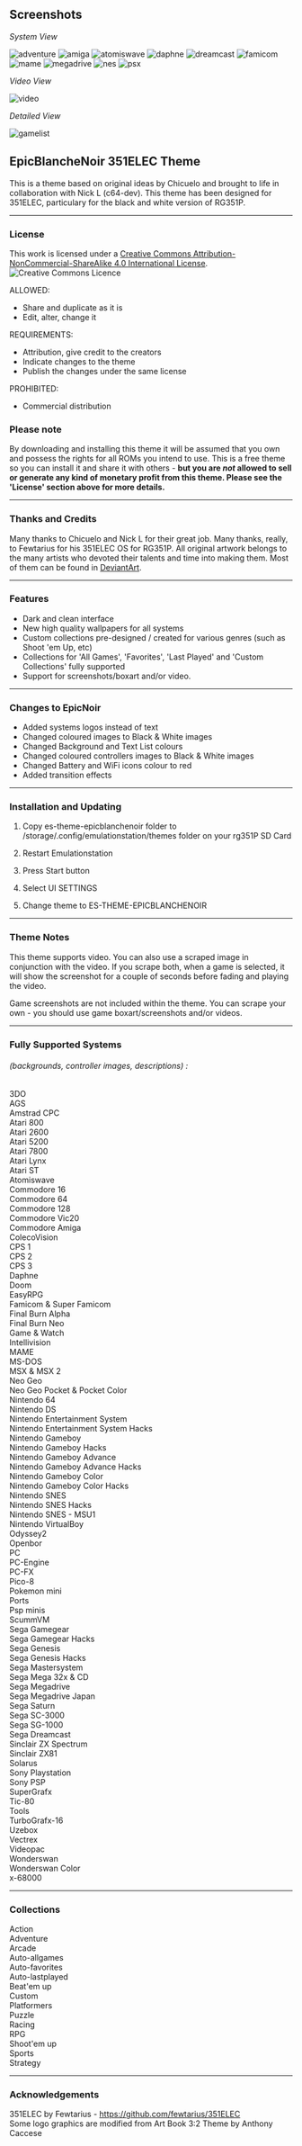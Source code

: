 ## Screenshots

*System View*

![adventure](https://user-images.githubusercontent.com/75138922/113506258-ffaff080-9543-11eb-9dec-1fd47be16f73.jpg)
![amiga](https://user-images.githubusercontent.com/75138922/113506264-03437780-9544-11eb-9f2e-c567c5266cba.jpg)
![atomiswave](https://user-images.githubusercontent.com/75138922/113506267-050d3b00-9544-11eb-9091-0ae53eba2d80.jpg)
![daphne](https://user-images.githubusercontent.com/75138922/113506269-08082b80-9544-11eb-9417-1312282e2aa7.jpg)
![dreamcast](https://user-images.githubusercontent.com/75138922/113506270-09d1ef00-9544-11eb-9fad-731f6fc11e1c.jpg)
![famicom](https://user-images.githubusercontent.com/75138922/113506274-0c344900-9544-11eb-8833-473e4e510ac7.jpg)
![mame](https://user-images.githubusercontent.com/75138922/113506278-0e96a300-9544-11eb-8aa3-e7e5c94e545c.jpg)
![megadrive](https://user-images.githubusercontent.com/75138922/113506279-0fc7d000-9544-11eb-847a-63f54f34e0d4.jpg)
![nes](https://user-images.githubusercontent.com/75138922/113506281-12c2c080-9544-11eb-81a1-5b964792d4dc.jpg)
![psx](https://user-images.githubusercontent.com/75138922/113506289-2110dc80-9544-11eb-98ec-846e94c840a5.jpg)

*Video View*

![video](https://user-images.githubusercontent.com/75138922/113554884-47914f00-95fa-11eb-9630-a9851a6cdaf3.jpg)

*Detailed View*

![gamelist](https://user-images.githubusercontent.com/75138922/113506290-22daa000-9544-11eb-8297-7cf590efa3af.jpg)




## EpicBlancheNoir 351ELEC Theme

This is a theme based on original ideas by Chicuelo and brought to life in collaboration with Nick L (c64-dev).
This theme has been designed for 351ELEC, particulary for the black and white version of RG351P.

---

### License

This work is licensed under a [Creative Commons Attribution-NonCommercial-ShareAlike 4.0 International License](http://creativecommons.org/licenses/by-nc-sa/4.0/). \
![Creative Commons Licence](https://i.creativecommons.org/l/by-nc-sa/4.0/88x31.png "Creative Commons Licence")

ALLOWED:
- Share and duplicate as it is
- Edit, alter, change it

REQUIREMENTS:
- Attribution, give credit to the creators
- Indicate changes to the theme
- Publish the changes under the same license

PROHIBITED:
- Commercial distribution

### Please note
By downloading and installing this theme it will be assumed that you own and possess the rights for all ROMs you intend to use. This is a free theme so you can install it and share it with others - **but you are *not* allowed to sell or generate any kind of monetary profit from this theme. Please see the 'License' section above for more details.**

---

### Thanks and Credits

Many thanks to Chicuelo and Nick L for their great job.
Many thanks, really, to Fewtarius for his 351ELEC OS for RG351P.
All original artwork belongs to the many artists who devoted their talents and time into making them. 
Most of them can be found in [DeviantArt](http://www.deviantart.com/).

---

### Features

* Dark and clean interface
* New high quality wallpapers for all systems
* Custom collections pre-designed / created for various genres (such as Shoot 'em Up, etc)
* Collections for 'All Games', 'Favorites', 'Last Played' and 'Custom Collections' fully supported
* Support for screenshots/boxart and/or video.

---

### Changes to EpicNoir

* Added systems logos instead of text
* Changed coloured images to Black & White images
* Changed Background and Text List colours
* Changed coloured controllers images to Black & White images
* Changed Battery and WiFi icons colour to red
* Added transition effects

---

### Installation and Updating

1. Copy es-theme-epicblanchenoir folder to /storage/.config/emulationstation/themes folder on your rg351P SD Card  

2. Restart Emulationstation

3. Press Start button

4. Select UI SETTINGS

5. Change theme to ES-THEME-EPICBLANCHENOIR

---

### Theme Notes

This theme supports video. You can also use a scraped image in conjunction with the video. If you scrape both, when a game is selected, it will show the screenshot for a couple of seconds before fading and playing the video.

Game screenshots are not included within the theme. You can scrape your own - you should use game boxart/screenshots and/or videos.

---

### Fully Supported Systems
###### (backgrounds, controller images, descriptions) :

3DO \
AGS \
Amstrad CPC \
Atari 800 \
Atari 2600 \
Atari 5200 \
Atari 7800 \
Atari Lynx \
Atari ST \
Atomiswave \
Commodore 16 \
Commodore 64 \
Commodore 128 \
Commodore Vic20 \
Commodore Amiga \
ColecoVision \
CPS 1 \
CPS 2 \
CPS 3 \
Daphne \
Doom \
EasyRPG \
Famicom & Super Famicom \
Final Burn Alpha \
Final Burn Neo \
Game & Watch \
Intellivision \
MAME \
MS-DOS \
MSX & MSX 2 \
Neo Geo \
Neo Geo Pocket & Pocket Color \
Nintendo 64 \
Nintendo DS \
Nintendo Entertainment System \
Nintendo Entertainment System Hacks\
Nintendo Gameboy \
Nintendo Gameboy Hacks\
Nintendo Gameboy  Advance\
Nintendo Gameboy  Advance Hacks\
Nintendo Gameboy Color \
Nintendo Gameboy Color Hacks\
Nintendo SNES \
Nintendo SNES Hacks\
Nintendo SNES - MSU1 \
Nintendo VirtualBoy \
Odyssey2 \
Openbor \
PC \
PC-Engine \
PC-FX \
Pico-8 \
Pokemon mini \
Ports \
Psp minis \
ScummVM \
Sega Gamegear \
Sega Gamegear Hacks\
Sega Genesis \
Sega Genesis Hacks\
Sega Mastersystem \
Sega Mega 32x & CD \
Sega Megadrive \
Sega Megadrive Japan\
Sega Saturn \
Sega SC-3000 \
Sega SG-1000 \
Sega Dreamcast \
Sinclair ZX Spectrum \
Sinclair ZX81 \
Solarus \
Sony Playstation \
Sony PSP \
SuperGrafx \
Tic-80 \
Tools \
TurboGrafx-16 \
Uzebox \
Vectrex \
Videopac \
Wonderswan \
Wonderswan Color \
x-68000

---

### Collections

Action \
Adventure \
Arcade \
Auto-allgames \
Auto-favorites \
Auto-lastplayed \
Beat'em up \
Custom \
Platformers \
Puzzle \
Racing \
RPG \
Shoot'em up \
Sports \
Strategy 

---

### Acknowledgements

351ELEC by Fewtarius - https://github.com/fewtarius/351ELEC \
Some logo graphics are modified from Art Book 3:2 Theme by Anthony Caccese

